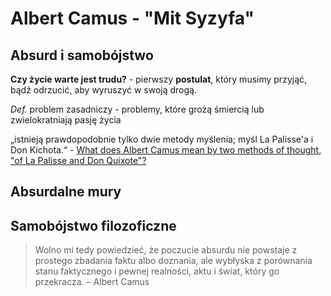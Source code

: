 # Albert Camus - "Mit Syzyfa"

## Absurd i samobójstwo

**Czy życie warte jest trudu?** - pierwszy **postulat**, który musimy przyjąć, bądź odrzucić, aby wyruszyć w swoją drogą.

*Def.* problem zasadniczy - problemy, które grożą śmiercią lub zwielokratniają pasję życia 

„istnieją prawdopodobnie tylko dwie metody myślenia; myśl La Palisse'a i Don Kichota.“ - [What does Albert Camus mean by two methods of thought, "of La Palisse and Don Quixote"?](https://philosophy.stackexchange.com/questions/85955/what-does-albert-camus-mean-by-two-methods-of-thought-of-la-palisse-and-don-qu)

## Absurdalne mury


## Samobójstwo filozoficzne

> Wolno mi tedy powiedzieć, że poczucie absurdu nie powstaje z prostego zbadania faktu albo doznania, ale wybłyska z porównania stanu faktycznego i pewnej realności, aktu i świat, który go przekracza.
> – Albert Camus